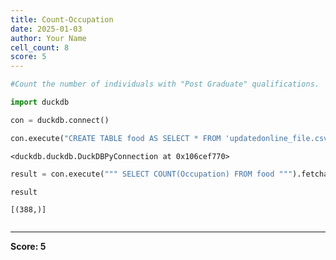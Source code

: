 ```yaml
---
title: Count-Occupation
date: 2025-01-03
author: Your Name
cell_count: 8
score: 5
---
```


```python
#Count the number of individuals with "Post Graduate" qualifications.

```


```python
import duckdb
```


```python
con = duckdb.connect()
```


```python
con.execute("CREATE TABLE food AS SELECT * FROM 'updatedonline_file.csv'")
```




    <duckdb.duckdb.DuckDBPyConnection at 0x106cef770>




```python
result = con.execute(""" SELECT COUNT(Occupation) FROM food """).fetchall()
```


```python
result
```




    [(388,)]




```python

```


---
**Score: 5**
